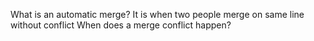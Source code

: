 What is an automatic merge?
It is when two people merge on same line without conflict
When does a merge conflict happen?